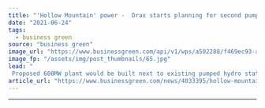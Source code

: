 ```yaml
---
title: "'Hollow Mountain' power -  Drax starts planning for second pumped hydro storage station inside Scottish peak"
date: "2021-06-24"
tags: 
  - business green
source: "business green"
image_url: "https://www.businessgreen.com/api/v1/wps/a502288/f469ec93-a0c4-4942-bdee-463c452880bb/4/Picture-2-Cruachan-Dam-185x114.jpg"
image_fp: "/assets/img/post_thumbnails/65.jpg"
lead: "
 Proposed 600MW plant would be built next to existing pumped hydro station inside Argyll’s highest mountain and help provide critical balancing services to grid ..."
article_url: "https://www.businessgreen.com/news/4033395/hollow-mountain-power-drax-starts-planning-pumped-hydro-storage-station-inside-scottish-peak"
---
```


---
